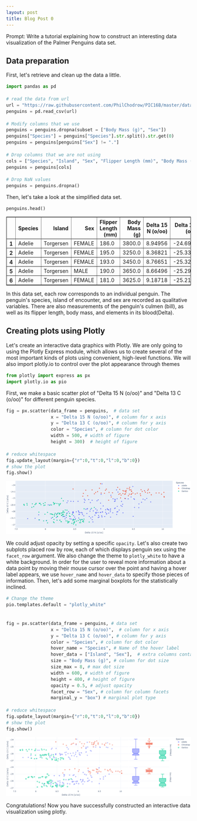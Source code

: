 ```yaml
---
layout: post
title: Blog Post 0
---
```


Prompt: Write a tutorial explaining how to construct an interesting data visualization of the Palmer Penguins data set.

## Data preparation
First, let's retrieve and clean up the data a little.


```python
import pandas as pd

# read the data from url
url = "https://raw.githubusercontent.com/PhilChodrow/PIC16B/master/datasets/palmer_penguins.csv"
penguins = pd.read_csv(url)

# Modify columns that we use
penguins = penguins.dropna(subset = ["Body Mass (g)", "Sex"])
penguins["Species"] = penguins["Species"].str.split().str.get(0)
penguins = penguins[penguins["Sex"] != "."]

# Drop columns that we are not using
cols = ["Species", "Island", "Sex", "Flipper Length (mm)", "Body Mass (g)", "Delta 15 N (o/oo)", "Delta 13 C (o/oo)"]
penguins = penguins[cols]

# Drop NaN values
penguins = penguins.dropna()
```

Then, let's take a look at the simplified data set.


```python
penguins.head()
```




<div>
<style scoped>
    .dataframe tbody tr th:only-of-type {
        vertical-align: middle;
    }

    .dataframe tbody tr th {
        vertical-align: top;
    }

    .dataframe thead th {
        text-align: right;
    }
</style>
<table border="1" class="dataframe">
  <thead>
    <tr style="text-align: right;">
      <th></th>
      <th>Species</th>
      <th>Island</th>
      <th>Sex</th>
      <th>Flipper Length (mm)</th>
      <th>Body Mass (g)</th>
      <th>Delta 15 N (o/oo)</th>
      <th>Delta 13 C (o/oo)</th>
    </tr>
  </thead>
  <tbody>
    <tr>
      <th>1</th>
      <td>Adelie</td>
      <td>Torgersen</td>
      <td>FEMALE</td>
      <td>186.0</td>
      <td>3800.0</td>
      <td>8.94956</td>
      <td>-24.69454</td>
    </tr>
    <tr>
      <th>2</th>
      <td>Adelie</td>
      <td>Torgersen</td>
      <td>FEMALE</td>
      <td>195.0</td>
      <td>3250.0</td>
      <td>8.36821</td>
      <td>-25.33302</td>
    </tr>
    <tr>
      <th>4</th>
      <td>Adelie</td>
      <td>Torgersen</td>
      <td>FEMALE</td>
      <td>193.0</td>
      <td>3450.0</td>
      <td>8.76651</td>
      <td>-25.32426</td>
    </tr>
    <tr>
      <th>5</th>
      <td>Adelie</td>
      <td>Torgersen</td>
      <td>MALE</td>
      <td>190.0</td>
      <td>3650.0</td>
      <td>8.66496</td>
      <td>-25.29805</td>
    </tr>
    <tr>
      <th>6</th>
      <td>Adelie</td>
      <td>Torgersen</td>
      <td>FEMALE</td>
      <td>181.0</td>
      <td>3625.0</td>
      <td>9.18718</td>
      <td>-25.21799</td>
    </tr>
  </tbody>
</table>
</div>



In this data set, each row corresponds to an individual penguin. The penguin's species, island of encounter, and sex are recorded as qualitative variables. There are also measurements of the penguin's culmen (bill), as well as its flipper length, body mass, and elements in its blood(Delta).

## Creating plots using Plotly

Let's create an interactive data graphics with Plotly. We are only going to using the Plotly Express module, which allows us to create several of the most important kinds of plots using convenient, high-level functions. We will also import plotly.io to control over the plot appearance through themes


```python
from plotly import express as px
import plotly.io as pio
```

First, we make a basic scatter plot of "Delta 15 N (o/oo)" and "Delta 13 C (o/oo)" for different penguin species.


```python
fig = px.scatter(data_frame = penguins,  # data set
                 x = "Delta 15 N (o/oo)", # column for x axis
                 y = "Delta 13 C (o/oo)", # column for y axis
                 color = "Species", # column for dot color
                 width = 500, # width of figure
                 height = 300)  # height of figure

# reduce whitespace
fig.update_layout(margin={"r":0,"t":0,"l":0,"b":0})
# show the plot
fig.show()
```

![2022-01-12-Blog-Post-0_11_1.png](https://raw.githubusercontent.com/JadenWSR/JadenWSR.github.io/master/images/2022-01-12-Blog-Post-0_11_1.png)



We could adjust opacity by setting a specific `opacity`. Let's also create two subplots placed row by row, each of which displays penguin sex using the `facet_row` argument. We also change the theme to `plotly_white` to have a white background. In order for the user to reveal more information about a data point by moving their mouse cursor over the point and having a hover label appears, we use `hover_name` and `hover_data` to specify those pieces of information. Then, let's add some marginal boxplots for the statistically inclined.


```python
# Change the theme
pio.templates.default = "plotly_white"


fig = px.scatter(data_frame = penguins, # data set
                 x = "Delta 15 N (o/oo)",  # column for x axis
                 y = "Delta 13 C (o/oo)", # column for y axis
                 color = "Species", # column for dot color
                 hover_name = "Species", # Name of the hover label
                 hover_data = ["Island", "Sex"],  # extra columns contained in hover label
                 size = "Body Mass (g)", # column for dot size
                 size_max = 8, # max dot size
                 width = 600, # width of figure
                 height = 400, # height of figure
                 opacity = 0.5, # adjust opacity
                 facet_row = "Sex", # column for column facets
                 marginal_y = "box") # marginal plot type

# reduce whitespace
fig.update_layout(margin={"r":0,"t":0,"l":0,"b":0})
# show the plot
fig.show()
```

![2022-01-12-Blog-Post-0_13_0.png](https://raw.githubusercontent.com/JadenWSR/JadenWSR.github.io/master/images/2022-01-12-Blog-Post-0_13_0.png)

Congratulations! Now you have successfully constructed an interactive data visualization using plotly.

